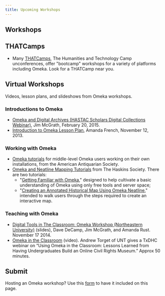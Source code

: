 ```yaml
---
title: Upcoming Workshops
---
```


Workshops
-----------------------------------------------------------


THATCamps
-----------------------------------------------------------

-   Many [THATCamps](http://thatcamp.org), The Humanities and Technology Camp unconferences, offer "bootcamp" workshops for a variety of platforms including Omeka. Look for a THATCamp near you.

Virtual Workshops
---------------------------------------------------------

Videos, lesson plans, and slideshows from Omeka workshops.

### Introductions to Omeka
-   [Omeka and Digital Archives (HASTAC Scholars Digital Collections Webinar)](https://www.youtube.com/watch?v=sV9xcJMiZ8Y), Jim McGrath, February 20, 2015.
-   [Introduction to Omeka Lesson Plan](http://amandafrench.net/2013/11/12/introduction-to-omeka-lesson-plan/), Amanda French, November 12, 2013.

### Working with Omeka
- [Omeka tutorials](http://pastispresent.org/2016/good-sources/omeka-tutorials/) for middle-level Omeka users working on their own installations, from the American Antiquarian Society.
- [Omeka and Neatline Mapping Tutorials](http://haskinssociety.org/omeka-neatline) from The Haskins Society. There are two tutorials: 
    - "[Getting Familiar with Omeka](http://haskinssociety.org/omeka-neatline-1)," designed to help cultivate a basic understanding of Omeka using only free tools and server space; 
    - "[Creating an Annotated Historical Map Using Omeka Neatline](http://haskinssociety.org/omeka-neatline-2)," intended to walk users through the steps required to create an interactive map.

### Teaching with Omeka
-   [Digital Tools in The Classroom: Omeka Workshop (Northeastern University)](http://www.slideshare.net/jkmcgrath/omekaworkshop-november-2014) (slides), Dave DeCamp, Jim McGrath, and Amanda Rust. November 17 2014.
- [Omeka in the Classroom](https://www.youtube.com/watch?v=zyqxEVoCcKQ) (video). Andrew Torget of UNT gives a TxDHC webinar on “Using Omeka in the Classroom: Lessons Learned from Having Undergraduates Build an Online Civil Rights Museum.” Approx 50 minutes.


Submit
--------------------------------

Hosting an Omeka workshop? Use this [form](https://docs.google.com/a/omeka.org/forms/d/1L2MtNoCdBas0TmFqdAkIj4J9GVcDtnNq6dQo9ti4Vwg/viewform)
to have it included on this page.